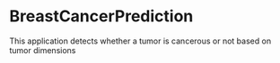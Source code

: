 # BreastCancerPrediction
This application detects whether a tumor is cancerous or not based on tumor dimensions
